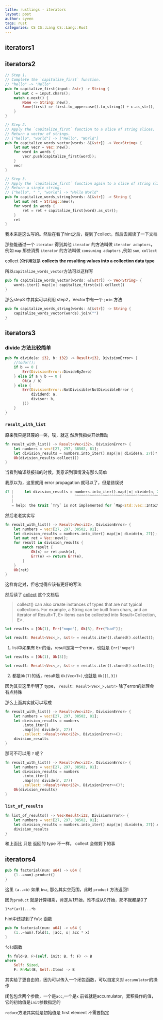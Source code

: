 ```yaml
---
title: rustlings - iterators
layout: post
author: cyven
tags: rust
categories: CS CS::Lang CS::Lang::Rust
---
```




## iterators1



## iterators2

```rust
// Step 1.
// Complete the `capitalize_first` function.
// "hello" -> "Hello"
pub fn capitalize_first(input: &str) -> String {
    let mut c = input.chars();
    match c.next() {
        None => String::new(),
        Some(first) => first.to_uppercase().to_string() + c.as_str(),
    }
}

// Step 2.
// Apply the `capitalize_first` function to a slice of string slices.
// Return a vector of strings.
// ["hello", "world"] -> ["Hello", "World"]
pub fn capitalize_words_vector(words: &[&str]) -> Vec<String> {
    let mut vecr = Vec::new();
    for word in words {
        vecr.push(capitalize_first(word));
    }
    vecr
}

// Step 3.
// Apply the `capitalize_first` function again to a slice of string slices.
// Return a single string.
// ["hello", " ", "world"] -> "Hello World"
pub fn capitalize_words_string(words: &[&str]) -> String {
    let mut ret = String::new();
    for word in words {
        ret = ret + capitalize_first(word).as_str();
    }
    ret
}
```

我本来是这么写的。然后在看了hint之后，提到了collect，然后去阅读了一下文档

那些能通过一个 `iterator` 得到其他 `iterator` 的方法叫做 `iterator adaptors`，例如 `map`
那些消费 `iterator` 的方法叫做 `consuming adaptors` ,例如  `sum`, `collect`

collect 的作用就是 **collects the resulting values into a collection data type**

所以`capitalize_words_vector`方法可以这样写

```rust
pub fn capitalize_words_vector(words: &[&str]) -> Vec<String> {
	words.iter().map(|x| capitalize_first(x)).collect()
}
```

那么step3 中其实可以利用 step2，Vector中有一个  `join` 方法

```rust
pub fn capitalize_words_string(words: &[&str]) -> String {
    capitalize_words_vector(words).join("")
}
```



## iterators3

### divide 方法比较简单

```rust
pub fn divide(a: i32, b: i32) -> Result<i32, DivisionError> {
    //todo!();
    if b == 0 {
        Err(DivisionError::DivideByZero)
    } else if a % b == 0 {
        Ok(a / b)
    } else {
        Err(DivisionError::NotDivisible(NotDivisibleError {
            dividend: a,
            divisor: b,
        }))
    }
}
```

### `result_with_list`

原来我只是轻蔑的一笑，噗，就这
然后我指尖开始舞动
```rust
fn result_with_list() -> Result<Vec<i32>, DivisionError> {
    let numbers = vec![27, 297, 38502, 81];
    let division_results = numbers.into_iter().map(|n| divide(n, 27))?;
	Ok(division_results.collect())
}
```

当看到编译器报错的时候，我意识到事情没有那么简单

我原以为，这里就用 error propagation 就可以了，但是错误说
```rust
47 |     let division_results = numbers.into_iter().map(|n| divide(n, 27))?;
   |                            ^^^^^^^^^^^^^^^^^^^^^^^^^^^^^^^^^^^^^^^^^^^ the `?` operator cannot be applied to type `Map<std::vec::IntoIter<i32>, {closure@exercises/iterators/iterators3.rs:47:52: 47:55}>`
   |
   = help: the trait `Try` is not implemented for `Map<std::vec::IntoIter<i32>, {closure@exercises/iterators/iterators3.rs:47:52: 47:55}>`
```
然后老老实实写
```rust
fn result_with_list() -> Result<Vec<i32>, DivisionError> {
    let numbers = vec![27, 297, 38502, 81];
    let division_results = numbers.into_iter().map(|n| divide(n, 27));
    let mut ret = Vec::new();
    for result in division_results {
        match result {
            Ok(x) => ret.push(x),
            Err(e) => return Err(e),
        }
    }
    Ok(ret)
}
```

这样肯定对，但总觉得应该有更好的写法

然后读了 [collect](https://doc.rust-lang.org/std/iter/trait.Iterator.html#method.collect) 这个文档后

> collect() can also create instances of types that are not typical collections. For example, a String can be built from chars, and an iterator of Result<T, E> items can be collected into Result<Collection<T>, E>.

```rust
let results = [Ok(1), Err("nope"), Ok(3), Err("bad")];

let result: Result<Vec<_>, &str> = results.iter().cloned().collect();
```

1. list中如果有 Err的话，result是第一个error，也就是 `Err("nope")`

```rust
let results = [Ok(1), Ok(3)];

let result: Result<Vec<_>, &str> = results.iter().cloned().collect();
```

2. 都是`Ok(T)`的话，result是 `Ok(Vec<T>)`,也就是 `Ok([1,3])`

因为其实这里申明了 type， `result: Result<Vec<_>,&str>`
除了error的处理会有点特殊

那么上面其实就可以写成
```rust
fn result_with_list() -> Result<Vec<i32>, DivisionError> {
    let numbers = vec![27, 297, 38502, 81];
    let division_results = numbers
        .into_iter()
        .map(|n| divide(n, 27))
        .collect::<Result<Vec<i32>, DivisionError>>();
    division_results
}
```

那可不可以用 `?` 呢？
```rust
fn result_with_list() -> Result<Vec<i32>, DivisionError> {
    let numbers = vec![27, 297, 38502, 81];
    let division_results = numbers
        .into_iter()
        .map(|n| divide(n, 27))
        .collect::<Result<Vec<i32>, DivisionError>>()?;
    Ok(division_results)
}
```

### `list_of_results`
```rust
fn list_of_results() -> Vec<Result<i32, DivisionError>> {
    let numbers = vec![27, 297, 38502, 81];
    let division_results = numbers.into_iter().map(|n| divide(n, 27)).collect();
    division_results
}
```

和上面比 只是 返回的 type 不一样， collect 会做剩下的事


## iterators4

```rust
pub fn factorial(num: u64) -> u64 {
    (1..=num).product()
}

```

这里 `(a..=b)`  如果 `b<a`, 那么其实空范围，此时 `product` 方法返回1

因为`product` 就是计算相乘，肯定从1开始，难不成从0开始，那不就都是0了

`1*a*(a+1)...*b`


hint中还提到了`fold` 函数

```rust
pub fn factorial(num: u64) -> u64 {
    (1..=num).fold(1, |acc, x| acc * x)
}

```

 `fold`函数
```rust
 fn fold<B, F>(self, init: B, f: F) -> B
where
    Self: Sized,
    F: FnMut(B, Self::Item) -> B
```

 其实给了更自由的，因为可以传入一个闭包函数，可以自定义对 `accumulator`的操作

 闭包包含两个参数，一个是`acc`,一个是`x` 前者就是accumulator，累积操作的值，它的初始值是`init`参数指定的


`reduce`方法其实就是初始值是 first element 不需要指定
